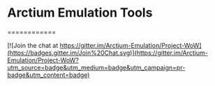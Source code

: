 # Arctium Emulation Tools
============

[![Join the chat at https://gitter.im/Arctium-Emulation/Project-WoW](https://badges.gitter.im/Join%20Chat.svg)](https://gitter.im/Arctium-Emulation/Project-WoW?utm_source=badge&utm_medium=badge&utm_campaign=pr-badge&utm_content=badge)
